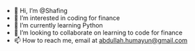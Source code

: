 - 👋 Hi, I’m @Shafing
- 👀 I’m interested in coding for finance
- 🌱 I’m currently learning Python
- 💞️ I’m looking to collaborate on learning to code for finance
- 📫 How to reach me, email at abdullah.humayun@gmail.com

<!---
Shafing/Shafing is a ✨ special ✨ repository because its `README.md` (this file) appears on your GitHub profile.
You can click the Preview link to take a look at your changes.
--->
